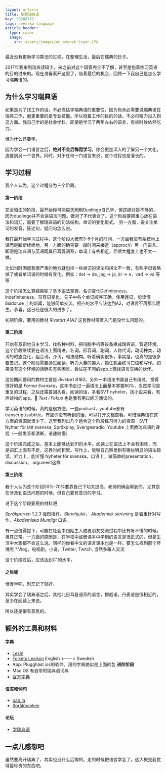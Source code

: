 ```yaml
---
layout: article
title: 聊聊瑞典语
key: 20200722
tags: svenska language  
article_header:
  type: cover
  image:
    src: assets/images/en svensk tiger.JPG
---
```


最近没有更新学习算法的过程，在整理生活，最后在瑞典的日子。

2017年我来到瑞典读硕士，来之前对这个国家完全不了解，甚至是抱着练习英语的目的过来的。现在准备离开这里了，借着最后的机会，回顾一下我自己是怎么学习瑞典语的。

## 为什么学习瑞典语
如果是为了找工作的话，不必高估学瑞典语的重要性，因为你未必需要说瑞典语在瑞典工作，而更重要的是专业技能。所以抱着工作的目的的话，不必将精力投入到这方面。我自己学的是社会学科，即便是学习了两年左右的语言，有些时候依然吃力。  

但为什么还要学。  

因为学会一门语言之后，**绝对不会后悔而学习**。你会更加深入的了解另一个文化，连接到另一个世界。同时，对于任何一门语言来说，这个过程也是漫长的。  

## 学习过程
我个人认为，这个过程分为三个阶段。 

#### 第一阶段
完全陌生的阶段，最开始你可能每天刷刷Duolingo自己学，但这绝对是不够的，因为duolingo并不会讲语法问题。做对了不代表会了。这个阶段要把重心放在语法和词汇，需要了解瑞典语的句法结构，单词的变化形式。 另一方面，要关注单词的发音，陈述句，疑问句怎么说。

我在最开始学习过程中，这个阶段大概有3-6个月的时间，一方面我没有系统地上课而是断断续续地，另一方面的确需要一段时间来接近（approch）另一门语言。即便是瑞典语与英语同属日耳曼语系，单词上有些相近，但很大程度上也不太一样。  

比如当时困惑我很严重的地方就包括一些单词的读法和拼法不一致，有些字母省略掉了或者单词说的时候有变化。例如：det -> de, jag -> ja, är -> e，vad -> va 等等  

这个阶段怎么算结束呢？基本语法掌握，名词变化Definiteness，Indefiniteness，形容词变化，句子中各个单词顺序正确，使用连词，能读懂8sidor.se 上的新闻，能够简单交流。相应的水平应该达到A2，对语言不再那么陌生。恭喜，这已经是很大的进步了。

初期阶段，要用的教材 *Rivstart A1A2* 这套教材带着入门是没什么问题的。

#### 第二阶段
开始有意识地自主学习，找各种材料，把电脑手机等设备换成瑞典语，营造环境。这个阶段继续要在语法上面精进，名词，形容词，副词，人称代词，动词种类，动词的时态变化，组合词，介词，句法结构。听着确实很多，事实是，也真的是很多要去记。这个阶段需要通过阅读，听力大量的摄入，抓住机会练习口语和写作。如果没有这个环境的话确实有些困难，尝试在不同的app上面找语言交换的伙伴。  

这段期间要用的教材主要是 *Rivstart B1B2*。另外一本语法书我自己有用过，觉得很好的是 *Forma Svenska*，这本书走过一遍语法上面基本掌握80%，当然学习是重复的过程，之后还需要回头看。阅读的话，多看SVT nyheter，找小说来看，有声读物的app。 *Text i Fokus* 也是我有用过练习阅读的。

学习英语的时候，真的是很方便，一些podcast，youtube都有transcript/subtitle。有些词没有听到的话，可以打开文档查看。可惜瑞典语在这方面的资源就很少了。这里我列出几个适合这个阶段练习听力的资源：SVT Nyhter för lätt svenska, Språkplay, Sverigesradio, Youtube 上面教瑞典语的课程（一般发音都清晰，语速较慢）

这个阶段完成之后，基本上能够达到B1的水平。阅读上在语法上不会有困难，而是词汇上面有不足，这靠时间积累。写作上，能够自己察觉到有哪些明显的语法错误。听力上，能听懂 Nyheter för svenska。口语上，做简单的presentation，discussion， argument这样

#### 第三阶段
我个人认为这个阶段50%-70%要靠自己下功夫提高，老师的确会帮到你，尤其是在涉及到语法问题的时候，但自己要有意识的学习。  

说下这个阶段要用的材料吧

*Språkporten 1,2,3* 强烈推荐。*Skrivhjulet*， *Akademisk skrivning* 是着重针对写作。*Akademiska Muntligt* 口语。

有一点值得提下，可能在社会中跟陌生人或者朋友交流过程中还有听不懂的时候。极其正常。一方面的原因是，在学校中或者课本中学到的语言是很正式的，但是生活中大家都不会这么说。同样的你看中文的语言课本也是一样。要怎么找到那个环境呢？Vlog，电视剧，小说，Twitter, Twitch, 当然多跟人交流

这个阶段过后，应该达到C1的水平。

#### 之后呢
慢慢学吧，别忘记了就好。

其实学会了瑞典语之后，其他北日耳曼语系的语言，挪威语，丹麦语是很相近的，至少在阅读上来说。

所以还是很有意思的。

## 额外的工具和材料
#### 字典
 - [Lexin](https://lexin.nada.kth.se/lexin/)
 - [Folkets Lexikon](https://folkets-lexikon.csc.kth.se/folkets/) English <---> Swedish
 - App: Plugghäst ios的软件，用的字典貌似是上面的包
 **进阶阶段**
 - Mac OS 有自带的瑞典语词典
 - [官方字典](Svenska.se)

#### 语库和例句
 - [bab.la](https://sv.bab.la/)
 - [Språkbanken](https://spraakbanken.gu.se/)

#### 论坛
 - [学瑞典语](https://www.omsvenska.se/)


## 一点儿感想吧
虽然要离开瑞典了，其实也没什么后悔的，走的时候把语言学会了。这大概是我觉得最珍贵的东西吧。

